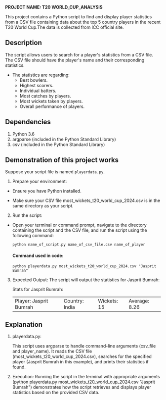 **PROJECT NAME: T20 WORLD_CUP_ANALYSIS**

This project contains a Python script to find and display player statistics from a CSV file containing data about the top 5 country players in the recent T20 World Cup.The data is collected from ICC official site.

## Description
The script allows users to search for a player's statistics from a CSV file. The CSV file should have the player's name and their corresponding statistics. 
- The statistics are regarding:
    - Best bowlers.
    - Highest scorers.
    - Individual batters.
    - Most catches by players.
    - Most wickets taken by players.
    - Overall performance of players.

## Dependencies
1. Python 3.6
2. argparse (included in the Python Standard Library)
3. csv (included in the Python Standard Library)

## Demonstration of this project works
Suppose your script file is named `playerdata.py`.

1. Prepare your environment:

- Ensure you have Python installed.

- Make sure your CSV file most_wickets_t20_world_cup_2024.csv is in the same directory as your script.


2. Run the script:

  - Open your terminal or command prompt, navigate to the directory containing the script and the CSV file, and run the script using the following command:

       ```
       python name_of_script.py name_of_csv_file.csv name_of_player
       ```

       #### Command used in code:

       ` python playerdata.py most_wickets_t20_world_cup_2024.csv "Jasprit Bumrah" `


3. Expected Output:
The script will output the statistics for Jasprit Bumrah:

    Stats for Jasprit Bumrah:
    <html>
    <table>
    <tr>
    <td>Player: Jasprit Bumrah</td> 
    <td>Country: India </td>
    <td>Wickets: 15</td>
    <td>Average: 8.26</td>
    </tr>
    </table>
    </html>


## Explanation
1. playerdata.py: 

   This script uses argparse to handle command-line arguments (csv_file and player_name). It reads the CSV file (most_wickets_t20_world_cup_2024.csv), searches for the specified player (Jasprit Bumrah in this example), and prints their statistics if found.

2. Execution:
   Running the script in the terminal with appropriate arguments (python playerdata.py most_wickets_t20_world_cup_2024.csv "Jasprit Bumrah") demonstrates how the script retrieves and displays player statistics based on the provided CSV data.